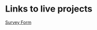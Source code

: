 # Links to live projects

[Survey Form](https://skhatua94.github.io/fcc-projects/survey-form/index.html)